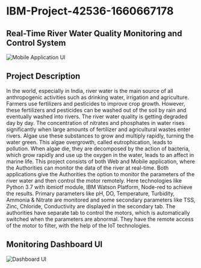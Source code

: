 # IBM-Project-42536-1660667178
## Real-Time River Water Quality Monitoring and Control System

![Mobile Application UI](https://user-images.githubusercontent.com/113758618/203773121-8f19cc64-e60d-45e4-9662-f3cc4884b246.jpg)

## Project Description

  In the world, especially in India, river water is the main source of all anthropogenic activities such as drinking water, irrigation and agriculture. Farmers use fertilizers and pesticides to improve crop growth. However, these fertilizers and pesticides can be washed out of the soil by rain and eventually washed into rivers. The river water quality is getting degraded day by day. The concentration of nitrates and phosphates in water rises significantly when large amounts of fertilizer and agricultural wastes enter rivers.
  Algae use these substances to grow and multiply rapidly, turning the water green. This algae overgrowth, called eutrophication, leads to pollution. When algae die, they are decomposed by the action of bacteria, which grow rapidly and use up the oxygen in the water, leads to an affect in marine life.
  This project consists of both Web and Mobile application, where the Authorities can monitor the data of the river at real-time. Both applications give the Authorities the option to monitor the parameters of the river water and then control the motor remotely.
  Here technologies like Python 3.7 with ibmiotf module, IBM Watson Platform, Node-red to achieve the results. Primary parameters like pH, DO, Temperature, Turbidity, Ammonia & Nitrate are monitored and some secondary parameters like TSS, Zinc, Chloride, Conductivity are displayed in the secondary tab.
  The authorities have separate tab to control the motors, which is automatically switched when the parameters are abnormal. They have the remote access of the motor to filter, with the help of the IoT technologies.
  
  
## Monitoring Dashboard UI
![Dashboard UI](https://user-images.githubusercontent.com/113758618/203775056-e850da14-60f7-4352-b64c-04624b384cc9.png)
